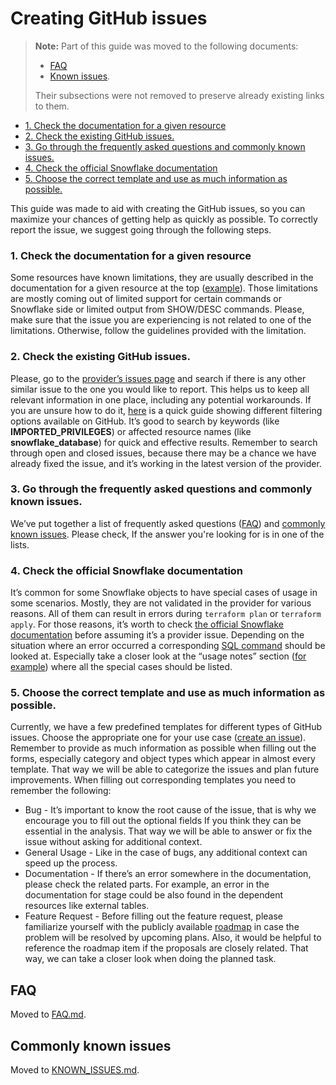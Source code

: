 # Creating GitHub issues

> **Note:** Part of this guide was moved to the following documents: 
> - [FAQ](./FAQ.md)
> - [Known issues](./KNOWN_ISSUES.md).
>
> Their subsections were not removed to preserve already existing links to them.

* [1. Check the documentation for a given resource](#1-check-the-documentation-for-a-given-resource)
* [2. Check the existing GitHub issues.](#2-check-the-existing-github-issues)
* [3. Go through the frequently asked questions and commonly known issues.](#3-go-through-the-frequently-asked-questions-and-commonly-known-issues)
* [4. Check the official Snowflake documentation](#4-check-the-official-snowflake-documentation)
* [5. Choose the correct template and use as much information as possible.](#5-choose-the-correct-template-and-use-as-much-information-as-possible)

This guide was made to aid with creating the GitHub issues, so you can maximize your chances of getting help as quickly as possible.
To correctly report the issue, we suggest going through the following steps.

### 1. Check the documentation for a given resource
Some resources have known limitations, they are usually described in the documentation for a given resource at the top ([example](https://registry.terraform.io/providers/Snowflake-Labs/snowflake/latest/docs/resources/account)).
Those limitations are mostly coming out of limited support for certain commands or Snowflake side or limited output from SHOW/DESC commands.
Please, make sure that the issue you are experiencing is not related to one of the limitations.
Otherwise, follow the guidelines provided with the limitation.

### 2. Check the existing GitHub issues.
Please, go to the [provider’s issues page](https://github.com/Snowflake-Labs/terraform-provider-snowflake/issues) and search if there is any other similar issue to the one you would like to report.
This helps us to keep all relevant information in one place, including any potential workarounds.
If you are unsure how to do it, [here](https://docs.github.com/en/issues/tracking-your-work-with-issues/filtering-and-searching-issues-and-pull-requests) is a quick guide showing different filtering options available on GitHub.
It’s good to search by keywords (like **IMPORTED_PRIVILEGES**) or affected resource names (like **snowflake_database**) for quick and effective results.
Remember to search through open and closed issues, because there may be a chance we have already fixed the issue, and it’s working in the latest version of the provider.

### 3. Go through the frequently asked questions and commonly known issues.
We’ve put together a list of frequently asked questions ([FAQ](https://github.com/Snowflake-Labs/terraform-provider-snowflake/blob/main/FAQ.md)) and [commonly known issues](https://github.com/Snowflake-Labs/terraform-provider-snowflake/blob/main/KNOWN_ISSUES.md).
Please check, If the answer you're looking for is in one of the lists.

### 4. Check the official Snowflake documentation
It’s common for some Snowflake objects to have special cases of usage in some scenarios.
Mostly, they are not validated in the provider for various reasons.
All of them can result in errors during `terraform plan` or `terraform apply`.
For those reasons, it’s worth to check [the official Snowflake documentation](https://docs.snowflake.com/) before assuming it’s a provider issue.
Depending on the situation where an error occurred a corresponding [SQL command](https://docs.snowflake.com/en/sql-reference-commands) should be looked at.
Especially take a closer look at the “usage notes” section ([for example](https://docs.snowflake.com/en/sql-reference/sql/grant-ownership#usage-notes)) where all the special cases should be listed.

### 5. Choose the correct template and use as much information as possible.
Currently, we have a few predefined templates for different types of GitHub issues.
Choose the appropriate one for your use case ([create an issue](https://github.com/Snowflake-Labs/terraform-provider-snowflake/issues/new/choose)).
Remember to provide as much information as possible when filling out the forms, especially category and object types which appear in almost every template.
That way we will be able to categorize the issues and plan future improvements. When filling out corresponding templates you need to remember the following:
- Bug - It’s important to know the root cause of the issue, that is why we encourage you to fill out the optional fields If you think they can be essential in the analysis. That way we will be able to answer or fix the issue without asking for additional context.
- General Usage - Like in the case of bugs, any additional context can speed up the process.
- Documentation - If there’s an error somewhere in the documentation, please check the related parts. For example, an error in the documentation for stage could be also found in the dependent resources like external tables.
- Feature Request - Before filling out the feature request, please familiarize yourself with the publicly available [roadmap](https://github.com/Snowflake-Labs/terraform-provider-snowflake/blob/main/ROADMAP.md) in case the problem will be resolved by upcoming plans. Also, it would be helpful to reference the roadmap item if the proposals are closely related. That way, we can take a closer look when doing the planned task.

## FAQ

Moved to [FAQ.md](./FAQ.md).

## Commonly known issues

Moved to [KNOWN_ISSUES.md](./KNOWN_ISSUES.md).